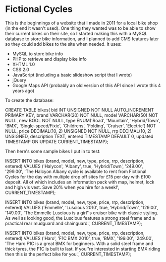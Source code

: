 Fictional Cycles
================

This is the beginnings of a website that I made in 2011 for a local bike shop (in the end it wasn't used). One thing they wanted was to be able to show their current bikes on their site, so I started making this with a MySQL database to store bike information, and I planned to add CMS features later so they could add bikes to the site when needed. It uses:

* MySQL to store bike info
* PHP to retrieve and display bike info
* XHTML 1.0
* CSS 2.0
* JavaScript (including a basic slideshow script that I wrote)
* jQuery
* Google Maps API (probably an old version of this API since I wrote this 4 years ago)

To create the database:

CREATE TABLE bikes( bid INT UNSIGNED NOT NULL AUTO_INCREMENT PRIMARY KEY, brand VARCHAR(20) NOT NULL, model VARCHAR(50) NOT NULL, new BOOL NOT NULL, type ENUM('Road', 'Mountain', 'Hybrid/Town', 'BMX', 'Single-speed/Fixie', 'Childrens', 'Folding', 'Cruiser', 'Electric') NOT NULL, price DECIMAL(10, 2) UNSIGNED NOT NULL, rrp DECIMAL(10, 2) UNSIGNED, description TEXT, entered TIMESTAMP DEFAULT 0, updated TIMESTAMP ON UPDATE CURRENT_TIMESTAMP);

Then here's some sample bikes I put in to test:

INSERT INTO bikes (brand, model, new, type, price, rrp, description, entered) VALUES ('Halycon', 'Albany', true, 'Hybrid/Town', '249.00', '299.00', 'The Halcyon Albany cycle is available to rent from Fictional Cycles for the day with multiple drop off sites for £15 per day with £100 deposit. All of which includes an information pack with map, helmet, lock and high vis vest. Save 20% when you hire for a week!', CURRENT_TIMESTAMP);

INSERT INTO bikes (brand, model, new, type, price, rrp, description, entered) VALUES ('Emmelle', 'Luscious 2010', true, 'Hybrid/Town', '129.00', '149.00', 'The Emmelle Luscious is a girl''s cruiser bike with classic styling. As well as looking good, the Luscious features a strong steel frame and a practical rear mudguard and chainguard.', CURRENT_TIMESTAMP);

INSERT INTO bikes (brand, model, new, type, price, rrp, description, entered) VALUES ('Haro', 'F1C BMX 2010', true, 'BMX', '199.00', '249.00', 'The Haro F1C is a great BMX for beginners. With a solid steel frame and thick tyres, the F1C is built to last. If you''re interested in starting BMX riding then this is the perfect bike for you.', CURRENT_TIMESTAMP);
